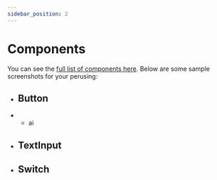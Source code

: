 ```yaml
---
sidebar_position: 2
---
```


# Components

You can see the [full list of components here](/). Below are some sample screenshots for your perusing:

* ## Button
* * ai
* ## TextInput
* ## Switch